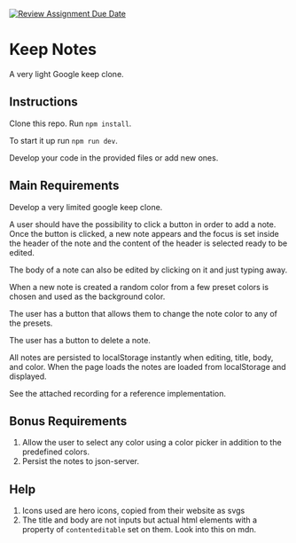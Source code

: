 [![Review Assignment Due Date](https://classroom.github.com/assets/deadline-readme-button-24ddc0f5d75046c5622901739e7c5dd533143b0c8e959d652212380cedb1ea36.svg)](https://classroom.github.com/a/Mxt6HUnx)
# Keep Notes
A very light Google keep clone.

## Instructions
Clone this repo. Run `npm install`.

To start it up run `npm run dev`.

Develop your code in the provided files or add new ones.

## Main Requirements
Develop a very limited google keep clone.

A user should have the possibility to click a button in order to add a note. Once the button is clicked, a new note appears and the focus is set inside the header of the note and the content of the header is selected ready to be edited.

The body of a note can also be edited by clicking on it and just typing away.

When a new note is created a random color from a few preset colors is chosen and used as the background color.

The user has a button that allows them to change the note color to any of the presets.

The user has a button to delete a note.

All notes are persisted to localStorage instantly when editing, title, body, and color. When the page loads the notes are loaded from localStorage and displayed.

See the attached recording for a reference implementation.

## Bonus Requirements
1. Allow the user to select any color using a color picker in addition to the predefined colors.
2. Persist the notes to json-server.

## Help
1. Icons used are hero icons, copied from their website as svgs
2. The title and body are not inputs but actual html elements with a property of `contenteditable` set on them. Look into this on mdn.
